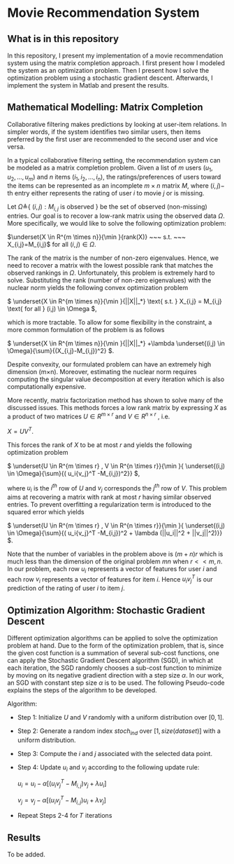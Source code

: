 # Movie Recommendation System

## What is in this repository

In this repository, I present my implementation of a movie recommendation system using the matrix completion approach. I first present how I modeled the system as an optimization problem. Then I present how I solve the optimization problem using a stochastic gradient descent. Afterwards, I implement the system in Matlab and present the results.

## Mathematical Modelling: Matrix Completion

Collaborative filtering makes predictions by
looking at user-item relations. In simpler words, if the system identifies two similar users, then
items preferred by the first user are recommended to the second user and vice versa.

In a typical collaborative filtering setting, the recommendation system can be modeled as a
matrix completion problem. Given a list of $m$ users $(u_1,u_2,\dots,u_m)$ and $n$ items $(i_1,i_2,\dots,i_n)$, the ratings/preferences of users toward the items can be represented as an incomplete $m \times n$
matrix $M$, where $(i, j)-$ th entry either represents the rating of user $i$ to movie $j$ or is missing.

Let $\Omega \triangleq${ $(i, j): M_{i,j}$ is observed } be the set of observed (non-missing) entries. Our goal is to recover a low-rank matrix using the observed data $\Omega$. More specifically, we would like to solve the following optimization problem:

$\underset{X \in R^{m \times n}}{\min }{rank(X)} ~~~ s.t. ~~~ X_{i,j}=M_{i,j}$ for all $(i,j) \in \Omega$.

The rank of the matrix is the number of non-zero eigenvalues. Hence, we need to recover a
matrix with the lowest possible rank that matches the observed rankings in $\Omega$. Unfortunately,
this problem is extremely hard to solve. Substituting the rank (number of non-zero eigenvalues)
with the nuclear norm yields the following convex optimization problem

$` \underset{X \in R^{m \times n}}{\min }{||X||_*} \text{ s.t. } X_{i,j} = M_{i,j} \text{ for all } (i,j) \in \Omega `$,

which is more tractable. To allow for some flexibility in the constraint, a more common formulation of the problem is as follows

$` \underset{X \in R^{m \times n}}{\min }{||X||_*} +\lambda \underset{(i,j) \in \Omega}{\sum}{(X_{i,j}-M_{i,j})^2} `$.

Despite convexity, our formulated problem can have an extremely high dimension (m×n). Moreover, estimating the nuclear norm requires computing the singular value decomposition at every
iteration which is also computationally expensive.

More recently, matrix factorization method has shown to solve many of the discussed issues. This methods forces a low rank matrix by expressing $X$ as a product of two matrices $U \in R^{m \times r}$
and $V \in R^{n \times r}$ , i.e.

$X = UV^T$.

This forces the rank of $X$ to be at most $r$ and yields the following optimization problem

$` \underset{U \in R^{m \times r} , V \in R^{n \times r}}{\min }{ \underset{(i,j) \in \Omega}{\sum}{( u_i{v_j}^T -M_{i,j})^2}} `$,

where $u_i$ is the $i^{th}$ row of $U$ and $v_j$ corresponds the $j^{th}$ row of $V$. This problem aims at
recovering a matrix with rank at most $r$ having similar observed entries. To prevent overfitting
a regularization term is introduced to the squared error which yields

$` \underset{U \in R^{m \times r} , V \in R^{n \times r}}{\min }{ \underset{(i,j) \in \Omega}{\sum}{( u_i{v_j}^T -M_{i,j})^2 + \lambda (||u_i||^2 + ||v_j||^2)}} `$.

Note that the number of variables in the problem above is $(m + n)r$ which is much less than the dimension of the original problem $mn$ when $r << m, n$. In our problem, each row $u_i$ represents a vector of features for user $i$ and each row $v_i$ represents a vector of features for item $i$. Hence $u_i v_j^T$ is our prediction of the rating of user $i$ to item $j$.


## Optimization Algorithm: Stochastic Gradient Descent

Different optimization algorithms can be applied to solve the optimization problem at hand. Due to the form of the optimization problem, that is, since the given cost function is a summation of several sub-cost functions, one can apply the Stochastic Gradient Descent algorithm (SGD), in which at each iteration, the SGD randomly chooses a sub-cost function to minimize by moving on its negative gradient direction with a step size $\alpha$. In our work, an SGD with constant step size $\alpha$ is to be used. The following Pseudo-code explains the steps of the algorithm to be developed.

Algorithm:
- Step 1: Initialize $U$ and $V$ randomly with a uniform distribution over $[0,1]$.
- Step 2: Generate a random index $stoch_{ind}$ over $[1, size(dataset)]$ with a uniform distribution.
- Step 3: Compute the $i$ and $j$ associated with the selected data point.
- Step 4: Update $u_i$ and $v_j$ according to the following update rule:

    $` u_i = u_i - \alpha [(u_iv_j^T - M_{i,j})v_j + \lambda u_i] `$

    $` v_j = v_j - \alpha [(u_iv_j^T - M_{i,j})u_i + \lambda v_j] `$

- Repeat Steps 2-4 for 𝑇 iterations

## Results

To be added.
